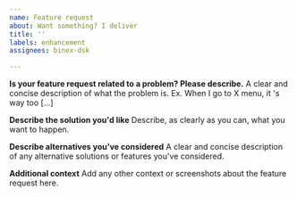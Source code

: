 ```yaml
---
name: Feature request
about: Want something? I deliver
title: ''
labels: enhancement
assignees: binex-dsk

---
```


**Is your feature request related to a problem? Please describe.**
A clear and concise description of what the problem is. Ex. When I go to X menu, it 's way too [...]

**Describe the solution you'd like**
Describe, as clearly as you can, what you want to happen.

**Describe alternatives you've considered**
A clear and concise description of any alternative solutions or features you've considered.

**Additional context**
Add any other context or screenshots about the feature request here.
